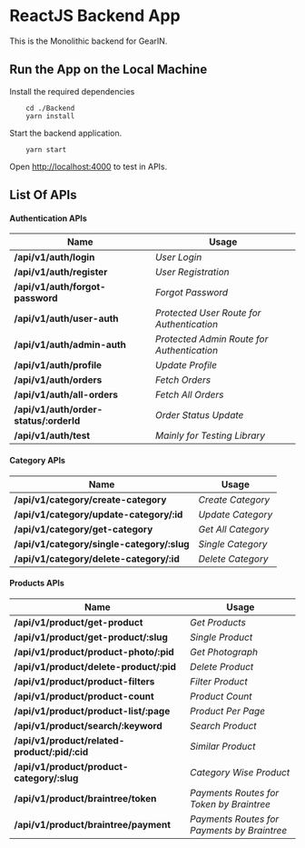 # ReactJS Backend App

This is the Monolithic backend for GearIN.

## Run the App on the Local Machine

 Install the required dependencies
```
    cd ./Backend
    yarn install
```

Start the backend application.
```
    yarn start
```

Open [http://localhost:4000](http://localhost:4000) to test in APIs.

## List Of APIs

#### Authentication APIs

| Name | Usage |
| --- | --- |
| **/api/v1/auth/login** | *User Login* |
| **/api/v1/auth/register** | *User Registration* |
| **/api/v1/auth/forgot-password** | *Forgot Password* |
| **/api/v1/auth/user-auth** | *Protected User Route for Authentication* |
| **/api/v1/auth/admin-auth** | *Protected Admin Route for Authentication* |
| **/api/v1/auth/profile** | *Update Profile* |
| **/api/v1/auth/orders** | *Fetch Orders* |
| **/api/v1/auth/all-orders** | *Fetch All Orders* |
| **/api/v1/auth/order-status/:orderId** | *Order Status Update* |
| **/api/v1/auth/test** | *Mainly for Testing Library* |

#### Category APIs

| Name | Usage |
| --- | --- |
| **/api/v1/category/create-category** | *Create Category* |
| **/api/v1/category/update-category/:id** | *Update Category* |
| **/api/v1/category/get-category** | *Get All Category* |
| **/api/v1/category/single-category/:slug** | *Single Category* |
| **/api/v1/category/delete-category/:id** | *Delete Category* |

#### Products APIs

| Name | Usage |
| --- | --- |
| **/api/v1/product/get-product** | *Get Products* |
| **/api/v1/product/get-product/:slug** | *Single Product* |
| **/api/v1/product/product-photo/:pid** | *Get Photograph* |
| **/api/v1/product/delete-product/:pid** | *Delete Product* |
| **/api/v1/product/product-filters** | *Filter Product* |
| **/api/v1/product/product-count** | *Product Count* |
| **/api/v1/product/product-list/:page** | *Product Per Page* |
| **/api/v1/product/search/:keyword** | *Search Product* |
| **/api/v1/product/related-product/:pid/:cid** | *Similar Product* |
| **/api/v1/product/product-category/:slug** | *Category Wise Product* |
| **/api/v1/product/braintree/token** | *Payments Routes for Token by Braintree* |
| **/api/v1/product/braintree/payment** | *Payments Routes for Payments by Braintree* |
